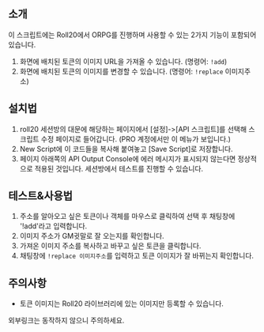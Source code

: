 ## 소개
이 스크립트에는 Roll20에서 ORPG를 진행하며 사용할 수 있는 2가지 기능이 포함되어 있습니다.


1. 화면에 배치된 토큰의 이미지 URL을 가져올 수 있습니다. (명령어: `!add`)
2. 화면에 배치된 토큰의 이미지를 변경할 수 있습니다. (명령어: `!replace` 이미지주소)

## 설치법
1. roll20 세션방의 대문에 해당하는 페이지에서 [설정]->[API 스크립트]를 선택해 스크립트 수정 페이지로 들어갑니다. (PRO 계정에서만 이 메뉴가 보입니다.)
2. New Script에 이 코드들을 복사해 붙여놓고 [Save Script]로 저장합니다. 
3. 페이지 아래쪽의 API Output Console에 에러 메시지가 표시되지 않는다면 정상적으로 적용된 것입니다. 세션방에서 테스트를 진행할 수 있습니다.
	
## 테스트&사용법
1. 주소를 알아오고 싶은 토큰이나 객체를 마우스로 클릭하여 선택 후 채팅창에 '!add'라고 입력합니다.
2. 이미지 주소가 GM귓말로 잘 오는지를 확인합니다.
3. 가져온 이미지 주소를 복사하고 바꾸고 싶은 토큰을 클릭합니다.
4. 채팅창에 `!replace 이미지주소`를 입력하고 토큰 이미지가 잘 바뀌는지 확인합니다.
	
## 주의사항
- 토큰 이미지는 Roll20 라이브러리에 있는 이미지만 등록할 수 있습니다.

외부링크는 동작하지 않으니 주의하세요.